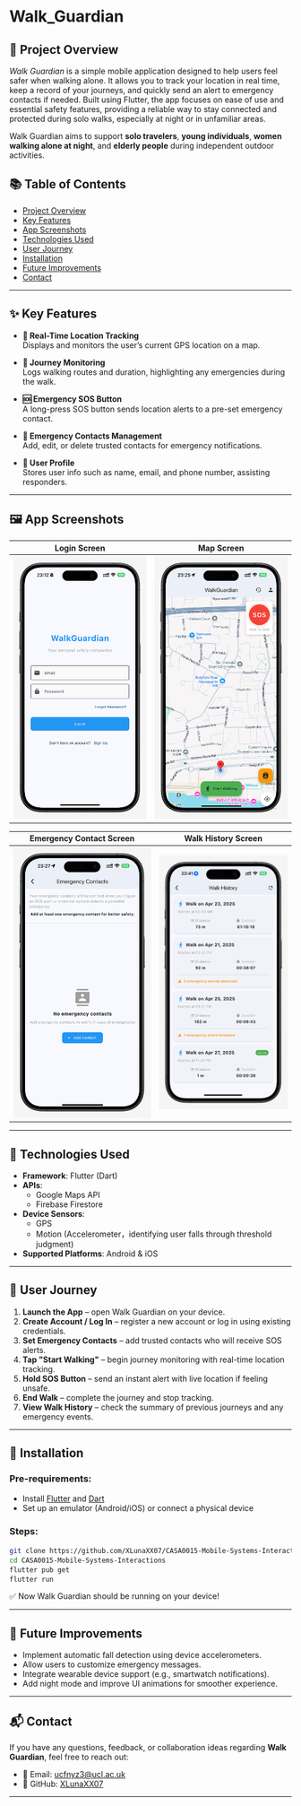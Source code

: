 # Walk_Guardian

## 📱 Project Overview

*Walk Guardian* is a simple mobile application designed to help users feel safer when walking alone. It allows you to track your location in real time, keep a record of your journeys, and quickly send an alert to emergency contacts if needed. Built using Flutter, the app focuses on ease of use and essential safety features, providing a reliable way to stay connected and protected during solo walks, especially at night or in unfamiliar areas.

Walk Guardian aims to support **solo travelers**, **young individuals**, **women walking alone at night**, and **elderly people** during independent outdoor activities.

## 📚 Table of Contents
- [Project Overview](#-project-overview)
- [Key Features](#-key-features)
- [App Screenshots](#-app-screenshots)
- [Technologies Used](#-technologies-used)
- [User Journey](#-user-journey)
- [Installation](#-installation)
- [Future Improvements](#-future-improvements)
- [Contact](#-contact)

---

## ✨ Key Features

- **🧭 Real-Time Location Tracking**  
  Displays and monitors the user’s current GPS location on a map.

- **📍 Journey Monitoring**  
  Logs walking routes and duration, highlighting any emergencies during the walk.

- **🆘 Emergency SOS Button**  
  A long-press SOS button sends location alerts to a pre-set emergency contact.

- **📇 Emergency Contacts Management**  
  Add, edit, or delete trusted contacts for emergency notifications.

- **👤 User Profile**  
  Stores user info such as name, email, and phone number, assisting responders.

---

## 🖼 App Screenshots

| Login Screen | Map Screen |
|:---:|:---:|
| ![](login.png) | ![](map.png) |

| Emergency Contact Screen | Walk History Screen |
|:---:|:---:|
| ![](emergencycontact.png) | ![](walkinghistory.png) |

---


## 🧠 Technologies Used

- **Framework**: Flutter (Dart)
- **APIs**:
  - Google Maps API
  - Firebase Firestore
- **Device Sensors**:
  - GPS
  - Motion (Accelerometer，identifying user falls through threshold judgment)
- **Supported Platforms**: Android & iOS

---

## 🧭 User Journey

1. **Launch the App** – open Walk Guardian on your device.
2. **Create Account / Log In** – register a new account or log in using existing credentials.
3. **Set Emergency Contacts** – add trusted contacts who will receive SOS alerts.
4. **Tap "Start Walking"** – begin journey monitoring with real-time location tracking.
5. **Hold SOS Button** – send an instant alert with live location if feeling unsafe.
6. **End Walk** – complete the journey and stop tracking.
7. **View Walk History** – check the summary of previous journeys and any emergency events.

---

## 🚀 Installation

### Pre-requirements:
- Install [Flutter](https://flutter.dev/) and [Dart](https://dart.dev/)
- Set up an emulator (Android/iOS) or connect a physical device

### Steps:
```bash
git clone https://github.com/XLunaXX07/CASA0015-Mobile-Systems-Interactions.git
cd CASA0015-Mobile-Systems-Interactions
flutter pub get
flutter run
```

✅ Now Walk Guardian should be running on your device!


---

## 🌟 Future Improvements

- Implement automatic fall detection using device accelerometers.
- Allow users to customize emergency messages.
- Integrate wearable device support (e.g., smartwatch notifications).
- Add night mode and improve UI animations for smoother experience.

---

## 📬 Contact

If you have any questions, feedback, or collaboration ideas regarding **Walk Guardian**, feel free to reach out:

- 📧 Email: ucfnyz3@ucl.ac.uk
- 🐙 GitHub: [XLunaXX07](https://github.com/XLunaXX07)

---
